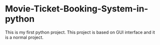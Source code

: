 # Movie-Ticket-Booking-System-in-python
This is my first python project.
This project is based on GUI interface and it is a normal project.
